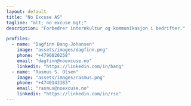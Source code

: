 ```yaml
---
layout: default
title: "No Excuse AS"
tagline: "&lt; no excuse &gt;"
description: "Forbedrer internkultur og kommunikasjon i bedrifter."

profiles:
  - name: "Dagfinn Bang-Johansen"
    image: "assets/images/dagfinn.png"
    phone: "+4790820258"
    email: "dagfinn@noexcuse.no"
    linkedin: "https://linkedin.com/in/bang"
  - name: "Rasmus S. Olsen"
    image: "assets/images/rasmus.png"
    phone: "+4740143383"
    email: "rasmus@noexcuse.no"
    linkedin: "https://linkedin.com/in/rso"
---
```

